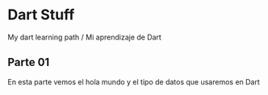 # Dart Stuff
My dart learning path / Mi aprendizaje de Dart

## Parte 01 
En esta parte vemos el hola mundo y el tipo de datos que usaremos en Dart
